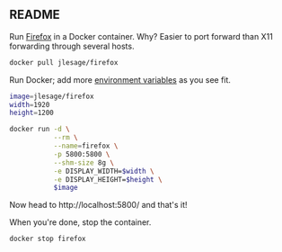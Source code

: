 ## README

Run [Firefox](https://hub.docker.com/r/jlesage/firefox) in a Docker container. Why? Easier to port forward than X11 forwarding through several hosts.

```bash
docker pull jlesage/firefox
```

Run Docker; add more [environment variables](https://github.com/jlesage/docker-firefox#environment-variables) as you see fit.

```bash
image=jlesage/firefox
width=1920
height=1200

docker run -d \
           --rm \
           --name=firefox \
           -p 5800:5800 \
           --shm-size 8g \
           -e DISPLAY_WIDTH=$width \
           -e DISPLAY_HEIGHT=$height \
           $image
```

Now head to http://localhost:5800/ and that's it!

When you're done, stop the container.

```bash
docker stop firefox
```

